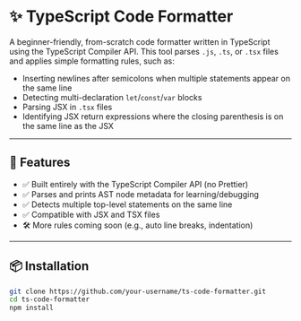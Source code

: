 # ✨ TypeScript Code Formatter

A beginner-friendly, from-scratch code formatter written in TypeScript using the TypeScript Compiler API. This tool parses `.js`, `.ts`, or `.tsx` files and applies simple formatting rules, such as:

- Inserting newlines after semicolons when multiple statements appear on the same line
- Detecting multi-declaration `let`/`const`/`var` blocks
- Parsing JSX in `.tsx` files
- Identifying JSX return expressions where the closing parenthesis is on the same line as the JSX

---

## 🚀 Features

- ✅ Built entirely with the TypeScript Compiler API (no Prettier)
- ✅ Parses and prints AST node metadata for learning/debugging
- ✅ Detects multiple top-level statements on the same line
- ✅ Compatible with JSX and TSX files
- 🛠️ More rules coming soon (e.g., auto line breaks, indentation)

---

## 📦 Installation

```bash
git clone https://github.com/your-username/ts-code-formatter.git
cd ts-code-formatter
npm install
